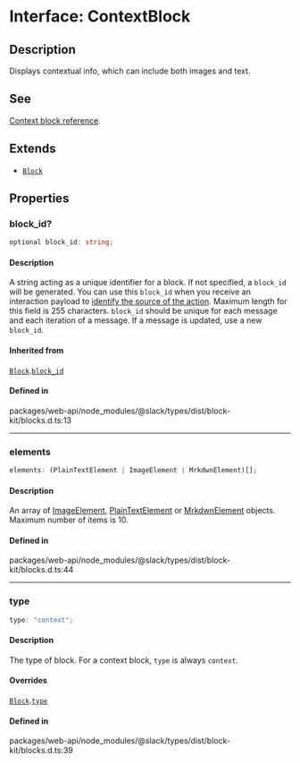 # Interface: ContextBlock

## Description

Displays contextual info, which can include both images and text.

## See

[Context block reference](https://api.slack.com/reference/block-kit/blocks#context).

## Extends

- [`Block`](Interface.Block.md)

## Properties

### block\_id?

```ts
optional block_id: string;
```

#### Description

A string acting as a unique identifier for a block. If not specified, a `block_id` will be generated.
You can use this `block_id` when you receive an interaction payload to
[identify the source of the action](https://api.slack.com/interactivity/handling#payloads).
Maximum length for this field is 255 characters. `block_id` should be unique for each message and each iteration of
a message. If a message is updated, use a new `block_id`.

#### Inherited from

[`Block`](Interface.Block.md).[`block_id`](Interface.Block.md#block_id)

#### Defined in

packages/web-api/node\_modules/@slack/types/dist/block-kit/blocks.d.ts:13

***

### elements

```ts
elements: (PlainTextElement | ImageElement | MrkdwnElement)[];
```

#### Description

An array of [ImageElement](TypeAlias.ImageElement.md), [PlainTextElement](Interface.PlainTextElement.md) or [MrkdwnElement](Interface.MrkdwnElement.md) objects.
Maximum number of items is 10.

#### Defined in

packages/web-api/node\_modules/@slack/types/dist/block-kit/blocks.d.ts:44

***

### type

```ts
type: "context";
```

#### Description

The type of block. For a context block, `type` is always `context`.

#### Overrides

[`Block`](Interface.Block.md).[`type`](Interface.Block.md#type)

#### Defined in

packages/web-api/node\_modules/@slack/types/dist/block-kit/blocks.d.ts:39
